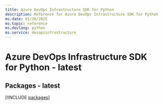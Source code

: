 ```yaml
---
title: Azure DevOps Infrastructure SDK for Python
description: Reference for Azure DevOps Infrastructure SDK for Python
ms.date: 01/30/2025
ms.topic: reference
ms.devlang: python
ms.service: devopsinfrastructure
---
```

# Azure DevOps Infrastructure SDK for Python - latest
## Packages - latest
[!INCLUDE [packages](devops-infrastructure-index.md)]